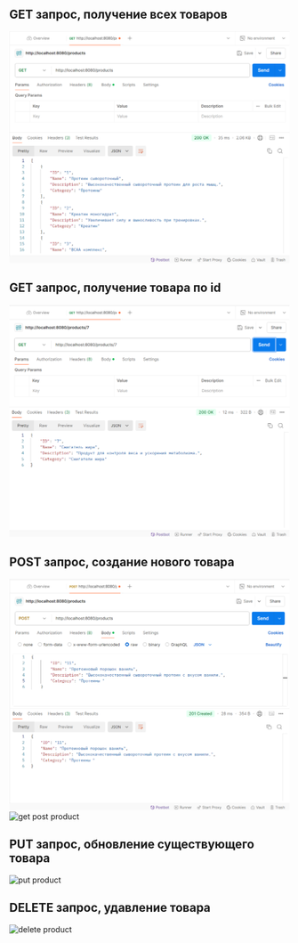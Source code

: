 ## GET запрос, получение всех товаров
![get all products](https://github.com/shester1kov/industrial_programming_technologies_practice/blob/main/task_api/get%20all%20products.png)
## GET запрос, получение товара по id
![get product by id](https://github.com/shester1kov/industrial_programming_technologies_practice/blob/main/task_api/get%20product%20by%20id.png)
## POST запрос, создание нового товара
![post product](https://github.com/shester1kov/industrial_programming_technologies_practice/blob/main/task_api/post%20product.png)
![get post product]()
## PUT запрос, обновление существующего товара
![put product]()
## DELETE запрос, удавление товара
![delete product]()
